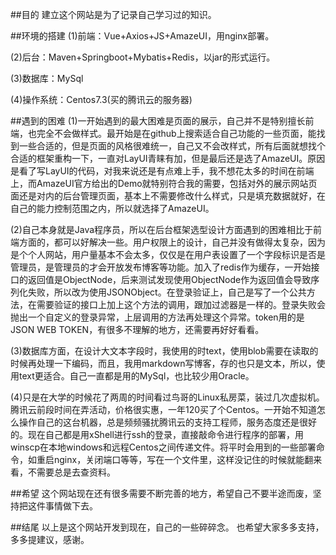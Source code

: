 ##目的
建立这个网站是为了记录自己学习过的知识。

##环境的搭建
(1)前端：Vue+Axios+JS+AmazeUI，用nginx部署。

(2)后台：Maven+Springboot+Mybatis+Redis，以jar的形式运行。

(3)数据库：MySql

(4)操作系统：Centos7.3(买的腾讯云的服务器)

##遇到的困难
(1)一开始遇到的最大困难是页面的展示，自己并不是特别擅长前端，也完全不会做样式。最开始是在github上搜索适合自己功能的一些页面，能找到一些合适的，但是页面的风格很难统一，自己又不会改样式，所有后面就想找个合适的框架重构一下，一直对LayUI青睐有加，但是最后还是选了AmazeUI。原因是看了写LayUI的代码，对我来说还是有点难上手，我不想花太多的时间在前端上，而AmazeUI官方给出的Demo就特别符合我的需要，包括对外的展示网站页面还是对内的后台管理页面，基本上不需要修改什么样式，只是填充数据就好，在自己的能力控制范围之内，所以就选择了AmazeUI。

(2)自己本身就是Java程序员，所以在后台框架选型设计方面遇到的困难相比于前端方面的，都可以好解决一些。用户权限上的设计，自己并没有做得太复杂，因为是个个人网站，用户量基本不会太多，仅仅是在用户表设置了一个字段标识是否是管理员，是管理员的才会开放发布博客等功能。加入了redis作为缓存，一开始接口的返回值是ObjectNode，后来测试发现使用ObjectNode作为返回值会导致序列化失败，所以改为使用JSONObject。在登录验证上，自己是写了一个公共方法，在需要验证的接口上加上这个方法的调用，跟加过滤器是一样的。登录失败会抛出一个自定义的登录异常，上层调用的方法再处理这个异常。token用的是JSON WEB TOKEN，有很多不理解的地方，还需要再好好看看。

(3)数据库方面，在设计大文本字段时，我使用的时text，使用blob需要在读取的时候再处理一下编码，而且，我用markdown写博客，存的也只是文本，所以，使用text更适合。自己一直都是用的MySql，也比较少用Oracle。

(4)只是在大学的时候花了两周的时间看过鸟哥的Linux私房菜，装过几次虚拟机。腾讯云前段时间在弄活动，价格很实惠，一年120买了个Centos。一开始不知道怎么操作自己的这台机器，总是频频骚扰腾讯云的支持工程师，服务态度还是很好的。现在自己都是用xShell进行ssh的登录，直接敲命令进行程序的部署，用winscp在本地windows和远程Centos之间传递文件。将平时会用到的一些部署命令，如重启nginx，关闭端口等等，写在一个文件里，这样没记住的时候就能翻来看，不需要总是去查资料。

##希望
这个网站现在还有很多需要不断完善的地方，希望自己不要半途而废，坚持把这件事情做下去。

##结尾
以上是这个网站开发到现在，自己的一些碎碎念。
也希望大家多多支持，多多提建议，感谢。